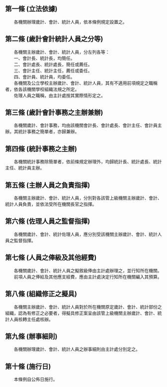 第一條 (立法依據)
-----------------
　　各機關辦理歲計、會計、統計人員，依本條例規定設置之。  


第二條 (歲計會計統計人員之分等)
-------------------------------
　　各機關主辦歲計、會計、統計人員，分左列各等：  
　　一、會計長、統計長，均簡任。  
　　二、會計處長、統計處長，簡任或薦任。  
　　三、會計主任、統計主任，薦任或委任。  
　　四、會計員、統計員，均委任。  
　　各機關及公立學校主辦歲計、會計、統計人員，其有不適用前項規定之職稱者，依各該機關學校組織法規之所定。  
　　佐理人員之職稱，由主計處按其實際情形定之。  


第三條 (歲計會計事務之主辦兼辦)
-------------------------------
　　各機關歲計、會計事務，均由該機關會計長、會計處長、會計主任、會計員主辦。其統計事務之簡單者，亦歸兼辦。  


第四條 (統計事務之主辦)
-----------------------
　　各機關統計事務除簡單者，依前條規定辦理外，均歸統計長、統計處長、統計主任、統計員主辦。  


第五條 (主辦人員之負責指揮)
---------------------------
　　各機關主辦歲計、會計、統計人員，分別對各該管上級機關主辦歲計、會計、統計人員負責，並依法受所在機關長官之指揮。  


第六條 (佐理人員之監督指揮)
---------------------------
　　各機關歲計、會計、統計佐理人員，應分別受該機關主辦歲計、會計、統計人員之監督指揮。  


第七條 (人員之俸級及其他經費)
-----------------------------
　　各機關歲計、會計、統計人員之擬敘級俸由主計處辦理之，並行知所在機關。  
　　前項人員之俸給及其他應支經費，應由主計處決定行知所在機關編入其預算。  


第八條 (組織修正之擬具)
-----------------------
　　各機關主辦歲計、會計、統計人員對於所在機關原定歲計、會計、統計部份之組織，認為有修正之必要者，得擬具修正案呈由該管上級機關主辦歲計、會計、統計人員核轉主任處核辦。  


第九條 (辦事細則)
-----------------
　　各機關辦理歲計、會計、統計人員之辦事細則由主計處分別定之。  


第十條 (施行日)
---------------
　　本條例自公佈日施行。